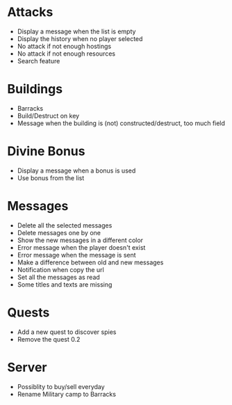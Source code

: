 # Attacks
* Display a message when the list is empty
* Display the history when no player selected
* No attack if not enough hostings
* No attack if not enough resources
* Search feature

# Buildings
* Barracks
* Build/Destruct on key
* Message when the building is (not) constructed/destruct, too much field

# Divine Bonus
* Display a message when a bonus is used
* Use bonus from the list

# Messages
* Delete all the selected messages
* Delete messages one by one
* Show the new messages in a different color
* Error message when the player doesn't exist
* Error message when the message is sent
* Make a difference between old and new messages
* Notification when copy the url
* Set all the messages as read
* Some titles and texts are missing

# Quests
* Add a new quest to discover spies
* Remove the quest 0.2

# Server
* Possiblity to buy/sell everyday
* Rename Military camp to Barracks
